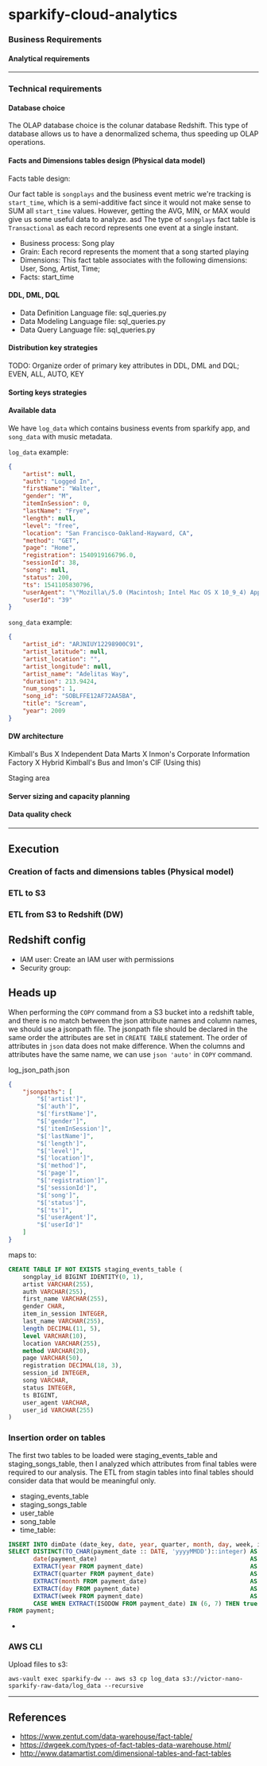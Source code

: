 # sparkify-cloud-analytics

### Business Requirements

#### Analytical requirements

---

### Technical requirements

#### Database choice
The OLAP database choice is the colunar database Redshift. This type of database allows us to have a denormalized schema, thus speeding up OLAP operations.

#### Facts and Dimensions tables design (Physical data model)

Facts table design:

Our fact table is `songplays` and the business event metric we're tracking is `start_time`, which is a semi-additive fact since it would not make sense to SUM all `start_time` values. However, getting the AVG, MIN, or MAX would give us some useful data to analyze.
asd
The type of `songplays` fact table is `Transactional` as each record represents one event at a single instant.


- Business process: Song play
- Grain: Each record represents the moment that a song started playing
- Dimensions: This fact table associates with the following dimensions: User, Song, Artist, Time;
- Facts: start_time

#### DDL, DML, DQL

- Data Definition Language file: sql_queries.py
- Data Modeling Language file: sql_queries.py
- Data Query Language file: sql_queries.py

#### Distribution key strategies
TODO: Organize order of primary key attributes in DDL, DML and DQL;
EVEN, ALL, AUTO, KEY

#### Sorting keys strategies

#### Available data
We have `log_data` which contains business events from sparkify app, and `song_data` with music metadata.

`log_data` example:
```json
{
    "artist": null,
    "auth": "Logged In",
    "firstName": "Walter",
    "gender": "M",
    "itemInSession": 0,
    "lastName": "Frye",
    "length": null,
    "level": "free",
    "location": "San Francisco-Oakland-Hayward, CA",
    "method": "GET",
    "page": "Home",
    "registration": 1540919166796.0,
    "sessionId": 38,
    "song": null,
    "status": 200,
    "ts": 1541105830796,
    "userAgent": "\"Mozilla\/5.0 (Macintosh; Intel Mac OS X 10_9_4) AppleWebKit\/537.36 (KHTML, like Gecko) Chrome\/36.0.1985.143 Safari\/537.36\"",
    "userId": "39"
}
```

`song_data` example:
```json
{
    "artist_id": "ARJNIUY12298900C91",
    "artist_latitude": null,
    "artist_location": "",
    "artist_longitude": null,
    "artist_name": "Adelitas Way",
    "duration": 213.9424,
    "num_songs": 1,
    "song_id": "SOBLFFE12AF72AA5BA",
    "title": "Scream",
    "year": 2009
}
```

#### DW architecture

Kimball's Bus X Independent Data Marts X Inmon's Corporate Information Factory X Hybrid Kimball's Bus and Imon's CIF (Using this)

Staging area

#### Server sizing and capacity planning

#### Data quality check

---

## Execution

### Creation of facts and dimensions tables (Physical model)

### ETL to S3

### ETL from S3 to Redshift (DW)

## Redshift config
- IAM user: Create an IAM user with permissions
- Security group: 

## Heads up
When performing the `COPY` command from a S3 bucket into a redshift table, and there is no match between the json attribute names and column names, we should use a jsonpath file. The jsonpath file should be declared in the same order the attributes are set in `CREATE TABLE` statement. The order of attributes in `json` data does not make difference. When the columns and attributes have the same name, we can use `json 'auto'` in `COPY` command.

log_json_path.json
```json
{
    "jsonpaths": [
        "$['artist']",
        "$['auth']",
        "$['firstName']",
        "$['gender']",
        "$['itemInSession']",
        "$['lastName']",
        "$['length']",
        "$['level']",
        "$['location']",
        "$['method']",
        "$['page']",
        "$['registration']",
        "$['sessionId']",
        "$['song']",
        "$['status']",
        "$['ts']",
        "$['userAgent']",
        "$['userId']"
    ]
}
```
maps to:
```sql
CREATE TABLE IF NOT EXISTS staging_events_table (
    songplay_id BIGINT IDENTITY(0, 1),
    artist VARCHAR(255),
    auth VARCHAR(255),
    first_name VARCHAR(255),
    gender CHAR,
    item_in_session INTEGER,
    last_name VARCHAR(255),
    length DECIMAL(11, 5),
    level VARCHAR(10),
    location VARCHAR(255),
    method VARCHAR(20),
    page VARCHAR(50),
    registration DECIMAL(18, 3),
    session_id INTEGER,
    song VARCHAR,
    status INTEGER,
    ts BIGINT,
    user_agent VARCHAR,
    user_id VARCHAR(255)
)
```

### Insertion order on tables
The first two tables to be loaded were staging_events_table and staging_songs_table, then I analyzed which attributes from final tables were required to our analysis. The ETL from stagin tables into final tables should consider data that would be meaningful only.

- staging_events_table
- staging_songs_table
- user_table
- song_table
- time_table:
```sql
INSERT INTO dimDate (date_key, date, year, quarter, month, day, week, is_weekend)
SELECT DISTINCT(TO_CHAR(payment_date :: DATE, 'yyyyMMDD')::integer) AS date_key,
       date(payment_date)                                           AS date,
       EXTRACT(year FROM payment_date)                              AS year,
       EXTRACT(quarter FROM payment_date)                           AS quarter,
       EXTRACT(month FROM payment_date)                             AS month,
       EXTRACT(day FROM payment_date)                               AS day,
       EXTRACT(week FROM payment_date)                              AS week,
       CASE WHEN EXTRACT(ISODOW FROM payment_date) IN (6, 7) THEN true ELSE false END AS is_weekend
FROM payment;
```
- 

### AWS CLI
Upload files to s3:
```shell
aws-vault exec sparkify-dw -- aws s3 cp log_data s3://victor-nano-sparkify-raw-data/log_data --recursive
```

---

## References

- https://www.zentut.com/data-warehouse/fact-table/
- https://dwgeek.com/types-of-fact-tables-data-warehouse.html/
- http://www.datamartist.com/dimensional-tables-and-fact-tables
